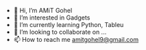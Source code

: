 - 👋 Hi, I’m AMiT Gohel
- 👀 I’m interested in Gadgets
- 🌱 I’m currently learning Python, Tableu
- 💞️ I’m looking to collaborate on ...
- 📫 How to reach me amitgohel9@gmail.com

<!---
amitgohel2129/amitgohel2129 is a ✨ special ✨ repository because its `README.md` (this file) appears on your GitHub profile.
You can click the Preview link to take a look at your changes.
--->
